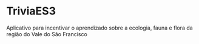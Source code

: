 # TriviaES3
Aplicativo para incentivar o aprendizado sobre a ecologia, fauna e flora da região do Vale do São Francisco 

